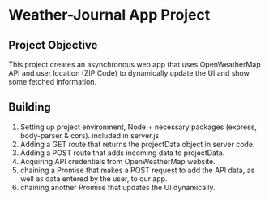 # Weather-Journal App Project

## Project Objective
This project creates an asynchronous web app that uses OpenWeatherMap API and user location (ZIP Code) to dynamically update the UI and show some fetched information.

## Building
1. Setting up project environment, Node + necessary packages (express, body-parser & cors). included in server.js
2. Adding a GET route that returns the projectData object in server code.
3. Adding a POST route that adds incoming data to projectData.
4. Acquiring API credentials from OpenWeatherMap website.
5. chaining a Promise that makes a POST request to add the API data, as well as data entered by the user, to our app.
6. chaining another Promise that updates the UI dynamically.
